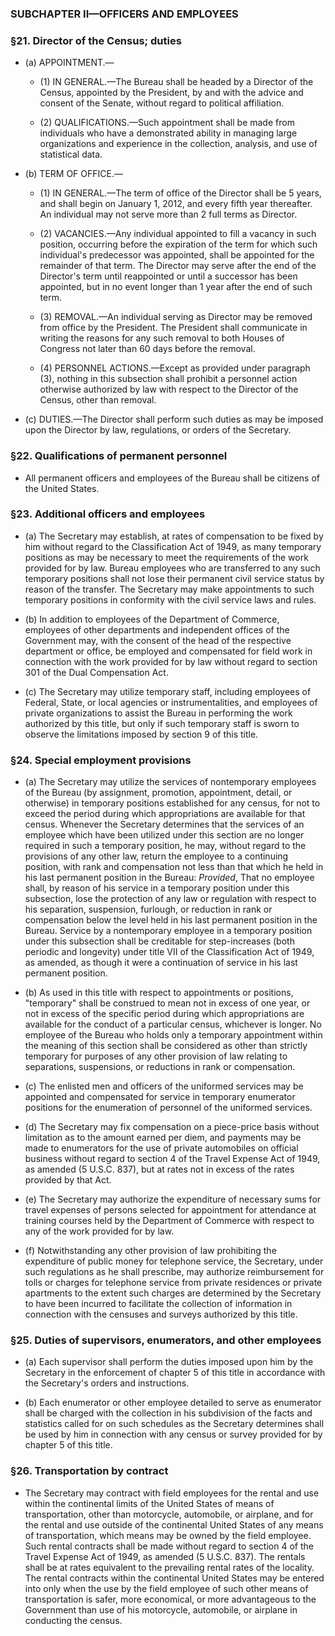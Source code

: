 ### SUBCHAPTER II—OFFICERS AND EMPLOYEES

### §21. Director of the Census; duties
* (a) APPOINTMENT.—

  * (1) IN GENERAL.—The Bureau shall be headed by a Director of the Census, appointed by the President, by and with the advice and consent of the Senate, without regard to political affiliation.

  * (2) QUALIFICATIONS.—Such appointment shall be made from individuals who have a demonstrated ability in managing large organizations and experience in the collection, analysis, and use of statistical data.


* (b) TERM OF OFFICE.—

  * (1) IN GENERAL.—The term of office of the Director shall be 5 years, and shall begin on January 1, 2012, and every fifth year thereafter. An individual may not serve more than 2 full terms as Director.

  * (2) VACANCIES.—Any individual appointed to fill a vacancy in such position, occurring before the expiration of the term for which such individual's predecessor was appointed, shall be appointed for the remainder of that term. The Director may serve after the end of the Director's term until reappointed or until a successor has been appointed, but in no event longer than 1 year after the end of such term.

  * (3) REMOVAL.—An individual serving as Director may be removed from office by the President. The President shall communicate in writing the reasons for any such removal to both Houses of Congress not later than 60 days before the removal.

  * (4) PERSONNEL ACTIONS.—Except as provided under paragraph (3), nothing in this subsection shall prohibit a personnel action otherwise authorized by law with respect to the Director of the Census, other than removal.


* (c) DUTIES.—The Director shall perform such duties as may be imposed upon the Director by law, regulations, or orders of the Secretary.

### §22. Qualifications of permanent personnel
* All permanent officers and employees of the Bureau shall be citizens of the United States.

### §23. Additional officers and employees
* (a) The Secretary may establish, at rates of compensation to be fixed by him without regard to the Classification Act of 1949, as many temporary positions as may be necessary to meet the requirements of the work provided for by law. Bureau employees who are transferred to any such temporary positions shall not lose their permanent civil service status by reason of the transfer. The Secretary may make appointments to such temporary positions in conformity with the civil service laws and rules.

* (b) In addition to employees of the Department of Commerce, employees of other departments and independent offices of the Government may, with the consent of the head of the respective department or office, be employed and compensated for field work in connection with the work provided for by law without regard to section 301 of the Dual Compensation Act.

* (c) The Secretary may utilize temporary staff, including employees of Federal, State, or local agencies or instrumentalities, and employees of private organizations to assist the Bureau in performing the work authorized by this title, but only if such temporary staff is sworn to observe the limitations imposed by section 9 of this title.

### §24. Special employment provisions
* (a) The Secretary may utilize the services of nontemporary employees of the Bureau (by assignment, promotion, appointment, detail, or otherwise) in temporary positions established for any census, for not to exceed the period during which appropriations are available for that census. Whenever the Secretary determines that the services of an employee which have been utilized under this section are no longer required in such a temporary position, he may, without regard to the provisions of any other law, return the employee to a continuing position, with rank and compensation not less than that which he held in his last permanent position in the Bureau: _Provided_, That no employee shall, by reason of his service in a temporary position under this subsection, lose the protection of any law or regulation with respect to his separation, suspension, furlough, or reduction in rank or compensation below the level held in his last permanent position in the Bureau. Service by a nontemporary employee in a temporary position under this subsection shall be creditable for step-increases (both periodic and longevity) under title VII of the Classification Act of 1949, as amended, as though it were a continuation of service in his last permanent position.

* (b) As used in this title with respect to appointments or positions, "temporary" shall be construed to mean not in excess of one year, or not in excess of the specific period during which appropriations are available for the conduct of a particular census, whichever is longer. No employee of the Bureau who holds only a temporary appointment within the meaning of this section shall be considered as other than strictly temporary for purposes of any other provision of law relating to separations, suspensions, or reductions in rank or compensation.

* (c) The enlisted men and officers of the uniformed services may be appointed and compensated for service in temporary enumerator positions for the enumeration of personnel of the uniformed services.

* (d) The Secretary may fix compensation on a piece-price basis without limitation as to the amount earned per diem, and payments may be made to enumerators for the use of private automobiles on official business without regard to section 4 of the Travel Expense Act of 1949, as amended (5 U.S.C. 837), but at rates not in excess of the rates provided by that Act.

* (e) The Secretary may authorize the expenditure of necessary sums for travel expenses of persons selected for appointment for attendance at training courses held by the Department of Commerce with respect to any of the work provided for by law.

* (f) Notwithstanding any other provision of law prohibiting the expenditure of public money for telephone service, the Secretary, under such regulations as he shall prescribe, may authorize reimbursement for tolls or charges for telephone service from private residences or private apartments to the extent such charges are determined by the Secretary to have been incurred to facilitate the collection of information in connection with the censuses and surveys authorized by this title.

### §25. Duties of supervisors, enumerators, and other employees
* (a) Each supervisor shall perform the duties imposed upon him by the Secretary in the enforcement of chapter 5 of this title in accordance with the Secretary's orders and instructions.

* (b) Each enumerator or other employee detailed to serve as enumerator shall be charged with the collection in his subdivision of the facts and statistics called for on such schedules as the Secretary determines shall be used by him in connection with any census or survey provided for by chapter 5 of this title.

### §26. Transportation by contract
* The Secretary may contract with field employees for the rental and use within the continental limits of the United States of means of transportation, other than motorcycle, automobile, or airplane, and for the rental and use outside of the continental United States of any means of transportation, which means may be owned by the field employee. Such rental contracts shall be made without regard to section 4 of the Travel Expense Act of 1949, as amended (5 U.S.C. 837). The rentals shall be at rates equivalent to the prevailing rental rates of the locality. The rental contracts within the continental United States may be entered into only when the use by the field employee of such other means of transportation is safer, more economical, or more advantageous to the Government than use of his motorcycle, automobile, or airplane in conducting the census.
